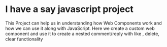 # I have a say  javascript project
This Project can help us in understanding how Web Components work and how we can use it along with JavaScript.  Here we create a custom web component and use it to create a nested comment/reply with like , delete, clear  functionality

